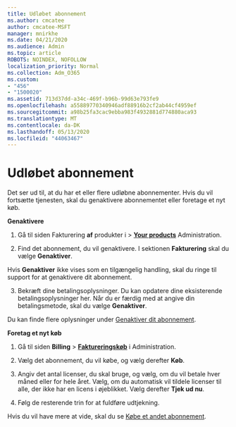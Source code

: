 ```yaml
---
title: Udløbet abonnement
ms.author: cmcatee
author: cmcatee-MSFT
manager: mnirkhe
ms.date: 04/21/2020
ms.audience: Admin
ms.topic: article
ROBOTS: NOINDEX, NOFOLLOW
localization_priority: Normal
ms.collection: Adm_O365
ms.custom:
- "456"
- "1500020"
ms.assetid: 713d37dd-a34c-469f-b96b-99d63e793fe9
ms.openlocfilehash: a55889770340946adf88916b2cf2ab44cf4959ef
ms.sourcegitcommit: a98b25fa3cac9ebba983f4932881d774880aca93
ms.translationtype: MT
ms.contentlocale: da-DK
ms.lasthandoff: 05/13/2020
ms.locfileid: "44063467"
---
```

# <a name="expired-subscription"></a>Udløbet abonnement

Det ser ud til, at du har et eller flere udløbne abonnementer. Hvis du vil fortsætte tjenesten, skal du genaktivere abonnementet eller foretage et nyt køb.
  
**Genaktivere**
  
1. Gå til siden Fakturering **af** produkter i \> **[Your products](https://go.microsoft.com/fwlink/p/?linkid=842054)** Administration.

2. Find det abonnement, du vil genaktivere. I sektionen **Fakturering** skal du vælge **Genaktiver**.

Hvis **Genaktiver** ikke vises som en tilgængelig handling, skal du ringe til support for at genaktivere dit abonnement.

3. Bekræft dine betalingsoplysninger. Du kan opdatere dine eksisterende betalingsoplysninger her. Når du er færdig med at angive din betalingsmetode, skal du vælge **Genaktiver**.

Du kan finde flere oplysninger under [Genaktiver dit abonnement](https://docs.microsoft.com/office365/admin/subscriptions-and-billing/reactivate-your-subscription).

**Foretag et nyt køb**
  
1. Gå til siden **Billing** \> **[Faktureringskøb](https://go.microsoft.com/fwlink/p/?linkid=868433)** i Administration.

2. Vælg det abonnement, du vil købe, og vælg derefter **Køb**.

3. Angiv det antal licenser, du skal bruge, og vælg, om du vil betale hver måned eller for hele året. Vælg, om du automatisk vil tildele licenser til alle, der ikke har en licens i øjeblikket. Vælg derefter **Tjek ud nu**.

4. Følg de resterende trin for at fuldføre udtjekning.

Hvis du vil have mere at vide, skal du se [Købe et andet abonnement](https://docs.microsoft.com/office365/admin/subscriptions-and-billing/buy-another-subscription).
